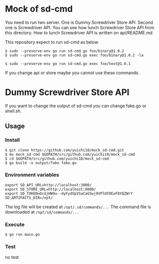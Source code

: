 # Mock of sd-cmd

You need to run two server. 
One is Dummy Screwdriver Store API. Second one is Screwdriver API.
You can see how lunch Screwdriver Store API from this directory. How to lunch Screwdriver API is written on api/README.md

This repository expect to run sd-cmd as below
```
$ sudo --preserve-env go run sd-cmd.go foo/binary@1.0.2
$ sudo --preserve-env go run sd-cmd.go exec foo/binary@1.0.2 -la

$ sudo --preserve-env go run sd-cmd.go exec foo/text@1.0.1
```

If you change api or store maybe you cannot use these commands.


# Dummy Screwdriver Store API

If you want to change the output of sd-cmd you can change fake.go or shell.sh.

## Usage

### Install
```
$ git clone https://github.com/yuichi10/mock_sd-cmd.git
$ mv mock_sd-cmd $GOPATH/src/github.com/yuichi10/mock_sd-cmd
$ cd $GOPATH/src/github.com/yuichi10/mock_sd-cmd
$ go build -o output/fake fake.go
```

### Environment variables
```
export SD_API_URL=http://localhost:3000/
export SD_STORE_URL=http://localhost:8080/
export SD_TOKEN=DcdjHW9u--dyFydVpVSaCaGSwj9VPlUFOExF8YQZWrY
SD_ARTIFACTS_DIR=/opt/
```
The log file will be created at `/opt/.sd/commands/...`
The command file is downloaded at `/opt/sd/commands/...`

### Execute
```
$ go run main.go
```

### Test
no test
